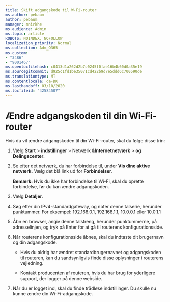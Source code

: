 ```yaml
---
title: Skift adgangskode til W-Fi-router
ms.author: pebaum
author: pebaum
manager: mnirkhe
ms.audience: Admin
ms.topic: article
ROBOTS: NOINDEX, NOFOLLOW
localization_priority: Normal
ms.collection: Adm_O365
ms.custom:
- "3486"
- "9001467"
ms.openlocfilehash: c0413d1a262d2b7c0245f0fae16b4b60d0a35e19
ms.sourcegitcommit: d925c1fd1be35071cd422b9d7e5ddd6c700590de
ms.translationtype: MT
ms.contentlocale: da-DK
ms.lasthandoff: 03/10/2020
ms.locfileid: "42584507"
---
```

# <a name="change-your-wi-fi-router-password"></a>Ændre adgangskoden til din Wi-Fi-router

Hvis du vil ændre adgangskoden til din Wi-Fi-router, skal du følge disse trin:

1. Vælg **Start** > **indstillinger** > Netværk &**Internetnetværk** > **og Delingscenter**.

2. Se efter det netværk, du har forbindelse til, under **Vis dine aktive netværk.** Vælg det blå link ud for **Forbindelser**.<br>

   **Bemærk:** Hvis du ikke har forbindelse til Wi-Fi, skal du oprette forbindelse, før du kan ændre adgangskoden.

3. Vælg **Detaljer**.

4. Søg efter din IPv4-standardgateway, og noter denne talserie, herunder punktummer. For eksempel: 192.168.0.1, 192.168.1.1, 10.0.0.1 eller 10.0.1.1

5. Åbn en browser, angiv denne talstreng, herunder punktummerne, på adresselinjen, og tryk på Enter for at gå til routerens konfigurationsside.

6. Når routerens konfigurationsside åbnes, skal du indtaste dit brugernavn og din adgangskode.<br>
   - Hvis du aldrig har ændret standardbrugernavnet og adgangskoden til routeren, kan du sandsynligvis finde disse oplysninger i routerens vejledning.

   - Kontakt producenten af routeren, hvis du har brug for yderligere support, der logger på denne webside.

7. Når du er logget ind, skal du finde trådløse indstillinger. Du skulle nu kunne ændre din Wi-Fi-adgangskode.
